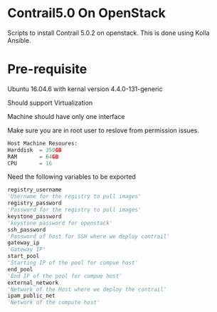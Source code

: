 # Contrail5.0 On OpenStack

Scripts to install Contrail 5.0.2 on openstack. This is done using Kolla Ansible.

# Pre-requisite

Ubuntu 16.04.6 with kernal version 4.4.0-131-generic

Should support Virtualization

Machine should have only one interface

Make sure you are in root user to reslove from permission issues.

```python
Host Machine Resoures:
Harddisk  = 350GB
RAM       = 64GB
CPU       = 16
```
Need  the following variables to be exported

```python
registry_username
'Username for the registry to pull images'
registry_password
'Password for the registry to pull images'
keystone_password
'keystone password for openstack'
ssh_password
'Password of host for SSH where we deploy contrail'
gateway_ip
'Gateway IP'
start_pool
'Starting IP of the pool for compue host'
end_pool
'End IP of the pool for compue host'
external_network
'Network of the Host where we deploy the contrail'
ipam_public_net
'Network of the compute host'
```

